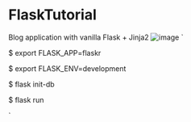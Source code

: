 # FlaskTutorial
Blog application with vanilla Flask + Jinja2
![image](https://user-images.githubusercontent.com/92286511/170388630-a86db813-0c6a-4cce-abcb-b4e56911f494.png)
`

$ export FLASK_APP=flaskr

$ export FLASK_ENV=development

$ flask init-db

$ flask run

`
